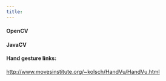 ```yaml
---
title: 
---
```

<h4 id="opencv">OpenCV</h4>
<div class="level4">

</div>

<h4 id="javacv">JavaCV</h4>
<div class="level4">

</div>

<h4 id="hand_gesture_links">Hand gesture links:</h4>
<div class="level4">

<p>
<a href="http://www.movesinstitute.org/~kolsch/HandVu/HandVu.html" class="urlextern" title="http://www.movesinstitute.org/~kolsch/HandVu/HandVu.html" rel="nofollow">http://www.movesinstitute.org/~kolsch/HandVu/HandVu.html</a>
</p>

</div>
